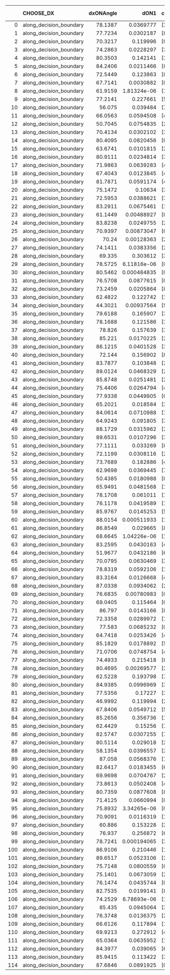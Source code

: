 |     | CHOOSE_DX               |   dxONAngle |        dON1 | cIDON1   |   dON_patch_1 |   nTON |         dON |   dxOFFAngle |       dOFF1 | cIDOFF1   |   dOFF_patch_1 |   nTOFF |        dOFF | SUCCESS   |   nExp |   dual_point_id |   subpoint_time_seconds |   total_execution_time |       logp |        dOFF/dON | Vote dOFF>dON   |
|----:|:------------------------|------------:|------------:|:---------|--------------:|-------:|------------:|-------------:|------------:|:----------|---------------:|--------:|------------:|:----------|-------:|----------------:|------------------------:|-----------------------:|-----------:|----------------:|:----------------|
|   0 | along_decision_boundary |     78.1387 | 0.0369777   | [3 7]    |   0.0369777   |      1 | 0.0369777   |      85.4496 | 0.00875069  | [3 7]     |    0.00875069  |       1 | 0.00875069  | False     |      1 |               1 |                0.826902 |                1.23111 |  0         |     0.236648    | False           |
|   1 | along_decision_boundary |     77.7234 | 0.0302187   | [8 9]    |   0.0302187   |      1 | 0.0302187   |      84.6986 | 0.33761     | [8 9]     |    0.33761     |       1 | 0.33761     | True      |      2 |               4 |                1.46306  |                2.74205 | -0.5       |    11.1722      | True            |
|   2 | along_decision_boundary |     70.3217 | 0.119996    | [0 1]    |   0.119996    |      1 | 0.119996    |      75.6442 | 0.119359    | [0 1]     |    0.119359    |       1 | 0.119359    | False     |      3 |               5 |                1.34772  |                4.09826 | -0         |     0.99469     | False           |
|   3 | along_decision_boundary |     74.2863 | 0.0228297   | [3 9]    |   0.0228297   |      1 | 0.0228297   |      69.5361 | 0.0709569   | [3 9]     |    0.0709569   |       1 | 0.0709569   | True      |      4 |               6 |                1.25793  |                5.3613  | -0.166667  |     3.1081      | True            |
|   4 | along_decision_boundary |     80.3503 | 0.142141    | [3 6]    |   0.142141    |      1 | 0.142141    |      78.9647 | 0.121651    | [3 6]     |    0.121651    |       1 | 0.121651    | False     |      5 |               8 |                1.36864  |                8.43996 | -0         |     0.855846    | False           |
|   5 | along_decision_boundary |     84.2406 | 0.0211466   | [8 9]    |   0.0211466   |      1 | 0.0211466   |      88.6122 | 0.0519548   | [8 9]     |    0.0519548   |       1 | 0.0519548   | True      |      6 |              10 |                0.905788 |               10.4234  | -0.1       |     2.45688     | True            |
|   6 | along_decision_boundary |     72.5449 | 0.123863    | [8 9]    |   0.123863    |      1 | 0.123863    |      82.8364 | 0.0141877   | [8 9]     |    0.0141877   |       1 | 0.0141877   | False     |      7 |              11 |                1.3546   |               11.783   | -0         |     0.114544    | False           |
|   7 | along_decision_boundary |     67.7141 | 0.0030882   | [0 1]    |   0.0030882   |      1 | 0.0030882   |      72.4958 | 0.0150829   | [0 1]     |    0.0150829   |       1 | 0.0150829   | True      |      8 |              12 |                0.880695 |               12.6687  | -0.0714286 |     4.88402     | True            |
|   8 | along_decision_boundary |     61.9159 | 1.81324e-06 | [1 2]    |   1.81324e-06 |      1 | 1.81324e-06 |      77.5906 | 0.00173793  | [0 2]     |    0.00173793  |       1 | 0.00173793  | True      |      9 |              14 |                0.780285 |               13.4859  | -0         |   958.468       | True            |
|   9 | along_decision_boundary |     77.2141 | 0.227661    | [5 8]    |   0.227661    |      1 | 0.227661    |      75.4582 | 0.0191721   | [5 8]     |    0.0191721   |       1 | 0.0191721   | False     |     10 |              15 |                1.08485  |               14.5777  | -0.0555556 |     0.0842134   | False           |
|  10 | along_decision_boundary |     56.075  | 0.039484    | [7 9]    |   0.039484    |      1 | 0.039484    |      66.3676 | 0.0119255   | [7 9]     |    0.0119255   |       1 | 0.0119255   | False     |     11 |              16 |                0.749962 |               15.3377  | -0         |     0.302034    | False           |
|  11 | along_decision_boundary |     66.0563 | 0.0594508   | [4 9]    |   0.0594508   |      1 | 0.0594508   |      73.6636 | 0.0538831   | [4 9]     |    0.0538831   |       1 | 0.0538831   | False     |     12 |              17 |                1.40011  |               16.7459  | -0.0454545 |     0.906348    | False           |
|  12 | along_decision_boundary |     50.7045 | 0.0754835   | [2 5]    |   0.0754835   |      1 | 0.0754835   |      80.5659 | 0.0569731   | [2 5]     |    0.0569731   |       1 | 0.0569731   | False     |     13 |              18 |                0.959426 |               17.7134  | -0.166667  |     0.754776    | False           |
|  13 | along_decision_boundary |     70.4134 | 0.0302102   | [3 8]    |   0.0302102   |      1 | 0.0302102   |      85.1307 | 0.0646277   | [3 8]     |    0.0646277   |       1 | 0.0646277   | True      |     14 |              20 |                1.31353  |               21.5476  | -0.346154  |     2.13927     | True            |
|  14 | along_decision_boundary |     80.4095 | 0.0820456   | [0 1]    |   0.0820456   |      1 | 0.0820456   |      78.535  | 0.100332    | [0 1]     |    0.100332    |       1 | 0.100332    | True      |     15 |              21 |                1.59392  |               23.1519  | -0.142857  |     1.22288     | True            |
|  15 | along_decision_boundary |     63.6741 | 0.0101815   | [2 8]    |   0.0101815   |      1 | 0.0101815   |      77.8888 | 0.0103987   | [2 8]     |    0.0103987   |       1 | 0.0103987   | True      |     16 |              24 |                0.915599 |               24.1395  | -0.0333333 |     1.02134     | True            |
|  16 | along_decision_boundary |     80.9111 | 0.0234814   | [3 5]    |   0.0234814   |      1 | 0.0234814   |      84.5642 | 0.0966591   | [3 5]     |    0.0966591   |       1 | 0.0966591   | True      |     17 |              25 |                0.979448 |               25.124   | -0         |     4.1164      | True            |
|  17 | along_decision_boundary |     71.9863 | 0.0639283   | [4 6]    |   0.0639283   |      1 | 0.0639283   |      78.9036 | 0.157009    | [4 6]     |    0.157009    |       1 | 0.157009    | True      |     18 |              26 |                1.37743  |               26.5074  | -0.0294118 |     2.45601     | True            |
|  18 | along_decision_boundary |     67.4043 | 0.0123845   | [4 6]    |   0.0123845   |      1 | 0.0123845   |      76.9797 | 0.127327    | [4 6]     |    0.127327    |       1 | 0.127327    | True      |     19 |              27 |                1.1719   |               27.6887  | -0.111111  |    10.2812      | True            |
|  19 | along_decision_boundary |     81.7871 | 0.0591174   | [4 8]    |   0.0591174   |      1 | 0.0591174   |      88.7051 | 0.0318076   | [4 8]     |    0.0318076   |       1 | 0.0318076   | False     |     20 |              28 |                0.906509 |               28.6032  | -0.236842  |     0.538042    | False           |
|  20 | along_decision_boundary |     75.1472 | 0.10634     | [3 9]    |   0.10634     |      1 | 0.10634     |      84.7612 | 0.0994013   | [3 9]     |    0.0994013   |       1 | 0.0994013   | False     |     21 |              30 |                1.28563  |               29.9097  | -0.1       |     0.934747    | False           |
|  21 | along_decision_boundary |     72.5953 | 0.0388621   | [3 9]    |   0.0388621   |      1 | 0.0388621   |      75.8236 | 0.251216    | [3 9]     |    0.251216    |       1 | 0.251216    | True      |     22 |              31 |                0.867328 |               30.781   | -0.0238095 |     6.4643      | True            |
|  22 | along_decision_boundary |     83.2911 | 0.0675461   | [1 9]    |   0.0675461   |      1 | 0.0675461   |      75.7194 | 0.0495293   | [0 9]     |    0.0495293   |       1 | 0.0495293   | False     |     23 |              32 |                1.41331  |               32.2013  | -0.0909091 |     0.733267    | False           |
|  23 | along_decision_boundary |     61.1449 | 0.00488927  | [0 1]    |   0.00488927  |      1 | 0.00488927  |      68.6683 | 0.0116651   | [0 1]     |    0.0116651   |       1 | 0.0116651   | True      |     24 |              33 |                0.768242 |               32.9755  | -0.0217391 |     2.38587     | True            |
|  24 | along_decision_boundary |     83.8238 | 0.0249755   | [2 3]    |   0.0249755   |      1 | 0.0249755   |      88.3507 | 0.0279021   | [2 3]     |    0.0279021   |       1 | 0.0279021   | True      |     25 |              34 |                0.768677 |               33.7502  | -0.0833333 |     1.11718     | True            |
|  25 | along_decision_boundary |     70.9397 | 0.00873047  | [0 1]    |   0.00873047  |      1 | 0.00873047  |      83.1467 | 0.00414714  | [0 1]     |    0.00414714  |       1 | 0.00414714  | False     |     26 |              35 |                0.706188 |               34.4663  | -0.18      |     0.47502     | False           |
|  26 | along_decision_boundary |     70.24   | 0.00128363  | [2 5]    |   0.00128363  |      1 | 0.00128363  |      68.3504 | 0.00765677  | [2 5]     |    0.00765677  |       1 | 0.00765677  | True      |     27 |              36 |                1.05171  |               35.525   | -0.0769231 |     5.96492     | True            |
|  27 | along_decision_boundary |     74.1411 | 0.0383356   | [2 5]    |   0.0383356   |      1 | 0.0383356   |      70.3955 | 0.0706019   | [2 5]     |    0.0706019   |       1 | 0.0706019   | True      |     28 |              37 |                0.808959 |               36.3425  | -0.166667  |     1.84168     | True            |
|  28 | along_decision_boundary |     69.335  | 0.303612    | [3 6]    |   0.303612    |      1 | 0.303612    |      76.325  | 0.252383    | [3 6]     |    0.252383    |       1 | 0.252383    | False     |     29 |              38 |                2.75754  |               39.1051  | -0.285714  |     0.831266    | False           |
|  29 | along_decision_boundary |     78.5725 | 6.11816e-06 | [0 8]    |   6.11816e-06 |      1 | 6.11816e-06 |      86.3077 | 0.0275813   | [1 8]     |    0.0275813   |       1 | 0.0275813   | True      |     30 |              40 |                1.06085  |               40.2108  | -0.155172  |  4508.11        | True            |
|  30 | along_decision_boundary |     80.5462 | 0.000484835 | [0 8]    |   0.000484835 |      1 | 0.000484835 |      85.9056 | 0.00198253  | [1 8]     |    0.00198253  |       1 | 0.00198253  | True      |     31 |              41 |                0.87891  |               41.0948  | -0.266667  |     4.08907     | True            |
|  31 | along_decision_boundary |     76.5708 | 0.0877615   | [0 8]    |   0.0877615   |      1 | 0.0877615   |      84.836  | 0.126473    | [1 8]     |    0.126473    |       1 | 0.126473    | True      |     32 |              42 |                1.36703  |               42.4698  | -0.403226  |     1.4411      | True            |
|  32 | along_decision_boundary |     73.2459 | 0.0205864   | [8 9]    |   0.0205864   |      1 | 0.0205864   |      81.427  | 0.0366934   | [8 9]     |    0.0366934   |       1 | 0.0366934   | True      |     33 |              43 |                0.87628  |               43.3521  | -0.5625    |     1.78241     | True            |
|  33 | along_decision_boundary |     62.4822 | 0.122742    | [1 9]    |   0.122742    |      1 | 0.122742    |      77.4563 | 0.0986941   | [0 9]     |    0.0986941   |       1 | 0.0986941   | False     |     34 |              44 |                1.51593  |               44.8779  | -0.742424  |     0.804079    | False           |
|  34 | along_decision_boundary |     44.3021 | 0.00937564  | [5 7]    |   0.00937564  |      1 | 0.00937564  |      48.3749 | 0.0244593   | [5 7]     |    0.0244593   |       1 | 0.0244593   | True      |     35 |              45 |                0.995473 |               45.8814  | -0.529412  |     2.60882     | True            |
|  35 | along_decision_boundary |     79.6188 | 0.165907    | [3 9]    |   0.165907    |      1 | 0.165907    |      86.68   | 0.418069    | [3 9]     |    0.418069    |       1 | 0.418069    | True      |     36 |              46 |                0.936069 |               46.8225  | -0.7       |     2.51989     | True            |
|  36 | along_decision_boundary |     78.1688 | 0.121586    | [3 5]    |   0.121586    |      1 | 0.121586    |      81.4346 | 0.0735692   | [3 5]     |    0.0735692   |       1 | 0.0735692   | False     |     37 |              47 |                1.07403  |               47.9015  | -0.888889  |     0.605079    | False           |
|  37 | along_decision_boundary |     78.826  | 0.157639    | [3 9]    |   0.157639    |      1 | 0.157639    |      73.0906 | 0.0886236   | [3 9]     |    0.0886236   |       1 | 0.0886236   | False     |     38 |              48 |                1.30368  |               49.2132  | -0.662162  |     0.562195    | False           |
|  38 | along_decision_boundary |     85.221  | 0.0170225   | [2 4]    |   0.0170225   |      1 | 0.0170225   |      84.3317 | 0.0197458   | [2 4]     |    0.0197458   |       1 | 0.0197458   | True      |     39 |              49 |                1.11777  |               50.3375  | -0.473684  |     1.15999     | True            |
|  39 | along_decision_boundary |     86.1215 | 0.0401528   | [3 5]    |   0.0401528   |      1 | 0.0401528   |      81.4224 | 0.0790419   | [3 5]     |    0.0790419   |       1 | 0.0790419   | True      |     40 |              50 |                1.32373  |               51.6693  | -0.628205  |     1.96853     | True            |
|  40 | along_decision_boundary |     72.144  | 0.156902    | [8 9]    |   0.156902    |      1 | 0.156902    |      82.422  | 0.0420448   | [8 9]     |    0.0420448   |       1 | 0.0420448   | False     |     41 |              51 |                0.849813 |               52.5251  | -0.8       |     0.267968    | False           |
|  41 | along_decision_boundary |     83.7877 | 0.103848    | [2 8]    |   0.103848    |      1 | 0.103848    |      87.6738 | 0.0197238   | [2 8]     |    0.0197238   |       1 | 0.0197238   | False     |     42 |              52 |                1.24391  |               53.777   | -0.597561  |     0.18993     | False           |
|  42 | along_decision_boundary |     89.0124 | 0.0468329   | [2 8]    |   0.0468329   |      1 | 0.0468329   |      80.0506 | 0.00431603  | [2 8]     |    0.00431603  |       1 | 0.00431603  | False     |     43 |              53 |                1.22869  |               55.0107  | -0.428571  |     0.092158    | False           |
|  43 | along_decision_boundary |     85.8748 | 0.0251481   | [2 4]    |   0.0251481   |      1 | 0.0251481   |      82.5231 | 0.0582976   | [2 4]     |    0.0582976   |       1 | 0.0582976   | True      |     44 |              54 |                0.867404 |               55.886   | -0.290698  |     2.31817     | True            |
|  44 | along_decision_boundary |     75.4406 | 0.0264794   | [4 8]    |   0.0264794   |      1 | 0.0264794   |      79.6415 | 0.0558965   | [4 8]     |    0.0558965   |       1 | 0.0558965   | True      |     45 |              55 |                1.11231  |               57.0074  | -0.409091  |     2.11095     | True            |
|  45 | along_decision_boundary |     77.9338 | 0.0449905   | [0 1]    |   0.0449905   |      1 | 0.0449905   |      83.1884 | 0.22569     | [0 1]     |    0.22569     |       1 | 0.22569     | True      |     46 |              56 |                1.18247  |               58.1969  | -0.544444  |     5.01639     | True            |
|  46 | along_decision_boundary |     65.2021 | 0.018584    | [3 6]    |   0.018584    |      1 | 0.018584    |      79.816  | 0.0188076   | [3 6]     |    0.0188076   |       1 | 0.0188076   | True      |     47 |              57 |                0.874995 |               59.0812  | -0.695652  |     1.01203     | True            |
|  47 | along_decision_boundary |     84.0614 | 0.0710988   | [1 8]    |   0.0710988   |      1 | 0.0710988   |      76.111  | 9.86464e-06 | [1 8]     |    9.86464e-06 |       1 | 9.86464e-06 | False     |     48 |              58 |                1.31225  |               60.3984  | -0.861702  |     0.000138745 | False           |
|  48 | along_decision_boundary |     64.9243 | 0.091805    | [3 7]    |   0.091805    |      1 | 0.091805    |      64.5443 | 0.0327741   | [3 7]     |    0.0327741   |       1 | 0.0327741   | False     |     49 |              59 |                0.840334 |               61.245   | -0.666667  |     0.356996    | False           |
|  49 | along_decision_boundary |     88.1729 | 0.0315962   | [2 4]    |   0.0315962   |      1 | 0.0315962   |      86.2362 | 0.0750389   | [2 4]     |    0.0750389   |       1 | 0.0750389   | True      |     50 |              60 |                0.919208 |               62.1691  | -0.5       |     2.37494     | True            |
|  50 | along_decision_boundary |     89.6531 | 0.0107296   | [3 9]    |   0.0107296   |      1 | 0.0107296   |      87.7179 | 0.00452457  | [3 9]     |    0.00452457  |       1 | 0.00452457  | False     |     51 |              62 |                0.671576 |               63.8152  | -0.64      |     0.421692    | False           |
|  51 | along_decision_boundary |     77.1111 | 0.033269    | [8 9]    |   0.033269    |      1 | 0.033269    |      74.8067 | 0.0667917   | [8 9]     |    0.0667917   |       1 | 0.0667917   | True      |     52 |              64 |                1.59924  |               65.4407  | -0.480392  |     2.00762     | True            |
|  52 | along_decision_boundary |     72.1199 | 0.0308116   | [2 4]    |   0.0308116   |      1 | 0.0308116   |      78.5051 | 0.107489    | [2 4]     |    0.107489    |       1 | 0.107489    | True      |     53 |              65 |                1.1378   |               66.5865  | -0.615385  |     3.48859     | True            |
|  53 | along_decision_boundary |     73.7689 | 0.182886    | [4 5]    |   0.182886    |      1 | 0.182886    |      82.8221 | 0.0434604   | [4 5]     |    0.0434604   |       1 | 0.0434604   | False     |     54 |              66 |                1.32324  |               67.9197  | -0.764151  |     0.237637    | False           |
|  54 | along_decision_boundary |     62.9698 | 0.0369445   | [7 9]    |   0.0369445   |      1 | 0.0369445   |      74.992  | 0.149251    | [7 9]     |    0.149251    |       1 | 0.149251    | True      |     55 |              68 |                1.22062  |               69.1733  | -0.592593  |     4.03986     | True            |
|  55 | along_decision_boundary |     50.4385 | 0.0180988   | [0 1]    |   0.0180988   |      1 | 0.0180988   |      55.1634 | 0.0385908   | [0 1]     |    0.0385908   |       1 | 0.0385908   | True      |     56 |              70 |                0.693074 |               69.9025  | -0.736364  |     2.13223     | True            |
|  56 | along_decision_boundary |     65.9491 | 0.0481568   | [1 9]    |   0.0481568   |      1 | 0.0481568   |      87.9058 | 0.0895017   | [0 9]     |    0.0895017   |       1 | 0.0895017   | True      |     57 |              71 |                0.95219  |               70.8607  | -0.892857  |     1.85855     | True            |
|  57 | along_decision_boundary |     78.1708 | 0.061011    | [1 9]    |   0.061011    |      1 | 0.061011    |      71.1602 | 0.0245931   | [0 9]     |    0.0245931   |       1 | 0.0245931   | False     |     58 |              72 |                0.72455  |               71.5902  | -1.0614    |     0.403093    | False           |
|  58 | along_decision_boundary |     76.1178 | 0.0419589   | [1 9]    |   0.0419589   |      1 | 0.0419589   |      78.3402 | 0.0727313   | [0 9]     |    0.0727313   |       1 | 0.0727313   | True      |     59 |              73 |                1.06482  |               72.6601  | -0.862069  |     1.73339     | True            |
|  59 | along_decision_boundary |     85.9767 | 0.0145253   | [5 6]    |   0.0145253   |      1 | 0.0145253   |      84.8441 | 0.0829909   | [5 6]     |    0.0829909   |       1 | 0.0829909   | True      |     60 |              74 |                1.25216  |               73.9192  | -1.02542   |     5.71353     | True            |
|  60 | along_decision_boundary |     88.0154 | 0.000511933 | [1 8]    |   0.000511933 |      1 | 0.000511933 |      54.7636 | 0.000350589 | [0 8]     |    0.000350589 |       1 | 0.000350589 | False     |     61 |              75 |                0.835101 |               74.7613  | -1.2       |     0.684834    | False           |
|  61 | along_decision_boundary |     86.8549 | 0.029665    | [8 9]    |   0.029665    |      1 | 0.029665    |      83.452  | 0.280417    | [8 9]     |    0.280417    |       1 | 0.280417    | True      |     62 |              77 |                1.38027  |               76.1677  | -0.991803  |     9.4528      | True            |
|  62 | along_decision_boundary |     68.6645 | 1.04226e-06 | [1 6]    |   1.04226e-06 |      1 | 1.04226e-06 |      69.1767 | 0.0339965   | [0 6]     |    0.0339965   |       1 | 0.0339965   | True      |     63 |              78 |                0.7624   |               76.9371  | -1.16129   | 32617.9         | True            |
|  63 | along_decision_boundary |     83.2595 | 0.0430163   | [4 8]    |   0.0430163   |      1 | 0.0430163   |      82.4618 | 0.0110137   | [4 8]     |    0.0110137   |       1 | 0.0110137   | False     |     64 |              79 |                0.729287 |               77.6754  | -1.34127   |     0.256036    | False           |
|  64 | along_decision_boundary |     51.9677 | 0.0432186   | [6 9]    |   0.0432186   |      1 | 0.0432186   |      59.4511 | 0.0508014   | [6 9]     |    0.0508014   |       1 | 0.0508014   | True      |     65 |              80 |                0.8322   |               78.5126  | -1.125     |     1.17545     | True            |
|  65 | along_decision_boundary |     70.0795 | 0.0630469   | [3 5]    |   0.0630469   |      1 | 0.0630469   |      87.6531 | 0.0575202   | [3 5]     |    0.0575202   |       1 | 0.0575202   | False     |     66 |              81 |                1.42076  |               79.9414  | -1.3       |     0.91234     | False           |
|  66 | along_decision_boundary |     78.8319 | 0.0592106   | [1 5]    |   0.0592106   |      1 | 0.0592106   |      87.6696 | 0.0567409   | [0 5]     |    0.0567409   |       1 | 0.0567409   | False     |     67 |              82 |                0.858848 |               80.8082  | -1.09091   |     0.958289    | False           |
|  67 | along_decision_boundary |     83.3164 | 0.0126668   | [4 6]    |   0.0126668   |      1 | 0.0126668   |      81.8395 | 0.085391    | [4 6]     |    0.085391    |       1 | 0.085391    | True      |     68 |              83 |                1.08187  |               81.8961  | -0.902985  |     6.74131     | True            |
|  68 | along_decision_boundary |     87.0338 | 0.0934062   | [2 5]    |   0.0934062   |      1 | 0.0934062   |      87.0228 | 0.0152387   | [2 5]     |    0.0152387   |       1 | 0.0152387   | False     |     69 |              84 |                1.35979  |               83.2624  | -1.05882   |     0.163145    | False           |
|  69 | along_decision_boundary |     76.6835 | 0.00780983  | [0 1]    |   0.00780983  |      1 | 0.00780983  |      77.5534 | 0.00499059  | [0 1]     |    0.00499059  |       1 | 0.00499059  | False     |     70 |              85 |                0.767091 |               84.0345  | -0.876812  |     0.639014    | False           |
|  70 | along_decision_boundary |     69.0405 | 0.115464    | [0 1]    |   0.115464    |      1 | 0.115464    |      69.8209 | 0.239       | [0 1]     |    0.239       |       1 | 0.239       | True      |     71 |              86 |                0.931954 |               84.9733  | -0.714286  |     2.0699      | True            |
|  71 | along_decision_boundary |     86.797  | 0.0143166   | [8 9]    |   0.0143166   |      1 | 0.0143166   |      78.1389 | 0.113462    | [8 9]     |    0.113462    |       1 | 0.113462    | True      |     72 |              87 |                1.18205  |               86.1644  | -0.852113  |     7.92524     | True            |
|  72 | along_decision_boundary |     72.3358 | 0.0289972   | [1 9]    |   0.0289972   |      1 | 0.0289972   |      89.4833 | 0.102906    | [0 9]     |    0.102906    |       1 | 0.102906    | True      |     73 |              88 |                1.28089  |               87.4493  | -1         |     3.54882     | True            |
|  73 | along_decision_boundary |     77.583  | 0.0685232   | [0 1]    |   0.0685232   |      1 | 0.0685232   |      89.5127 | 0.00551562  | [0 1]     |    0.00551562  |       1 | 0.00551562  | False     |     74 |              89 |                0.731291 |               88.1846  | -1.15753   |     0.0804927   | False           |
|  74 | along_decision_boundary |     64.7418 | 0.0253426   | [4 8]    |   0.0253426   |      1 | 0.0253426   |      73.9576 | 0.0300055   | [4 8]     |    0.0300055   |       1 | 0.0300055   | True      |     75 |              90 |                0.761916 |               88.9564  | -0.972973  |     1.18399     | True            |
|  75 | along_decision_boundary |     85.1829 | 0.0178892   | [5 7]    |   0.0178892   |      1 | 0.0178892   |      87.0667 | 0.130534    | [5 7]     |    0.130534    |       1 | 0.130534    | True      |     76 |              91 |                1.47826  |               90.4406  | -1.12667   |     7.29683     | True            |
|  76 | along_decision_boundary |     71.0706 | 0.0748754   | [4 6]    |   0.0748754   |      1 | 0.0748754   |      76.4361 | 0.230573    | [4 6]     |    0.230573    |       1 | 0.230573    | True      |     77 |              93 |                1.26513  |               91.7408  | -1.28947   |     3.07943     | True            |
|  77 | along_decision_boundary |     74.4933 | 0.215418    | [8 9]    |   0.215418    |      1 | 0.215418    |      79.0282 | 0.060399    | [8 9]     |    0.060399    |       1 | 0.060399    | False     |     78 |              94 |                1.85941  |               93.6095  | -1.46104   |     0.280381    | False           |
|  78 | along_decision_boundary |     80.4695 | 0.00269577  | [2 3]    |   0.00269577  |      1 | 0.00269577  |      77.145  | 0.000909355 | [2 3]     |    0.000909355 |       1 | 0.000909355 | False     |     79 |              95 |                0.775207 |               94.3927  | -1.25641   |     0.337327    | False           |
|  79 | along_decision_boundary |     62.5228 | 0.193798    | [7 9]    |   0.193798    |      1 | 0.193798    |      72.9459 | 0.157578    | [7 9]     |    0.157578    |       1 | 0.157578    | False     |     80 |              96 |                0.969448 |               95.3721  | -1.06962   |     0.813106    | False           |
|  80 | along_decision_boundary |     84.9385 | 0.0996969   | [3 6]    |   0.0996969   |      1 | 0.0996969   |      87.6946 | 0.0699544   | [3 6]     |    0.0699544   |       1 | 0.0699544   | False     |     81 |              97 |                1.41611  |               96.7932  | -0.9       |     0.701671    | False           |
|  81 | along_decision_boundary |     77.5356 | 0.17227     | [3 7]    |   0.17227     |      1 | 0.17227     |      82.0786 | 0.117828    | [3 7]     |    0.117828    |       1 | 0.117828    | False     |     82 |              98 |                1.39537  |               98.1956  | -0.746914  |     0.683974    | False           |
|  82 | along_decision_boundary |     46.9992 | 0.119994    | [2 9]    |   0.119994    |      1 | 0.119994    |      48.2047 | 0.0100765   | [2 9]     |    0.0100765   |       1 | 0.0100765   | False     |     83 |              99 |                1.34994  |               99.5505  | -0.609756  |     0.0839746   | False           |
|  83 | along_decision_boundary |     67.8406 | 0.0549712   | [5 7]    |   0.0549712   |      1 | 0.0549712   |      71.6681 | 0.062192    | [5 7]     |    0.062192    |       1 | 0.062192    | True      |     84 |             100 |                0.942837 |              100.498   | -0.487952  |     1.13136     | True            |
|  84 | along_decision_boundary |     85.2656 | 0.356736    | [1 8]    |   0.356736    |      1 | 0.356736    |      80.3775 | 0.0912039   | [0 8]     |    0.0912039   |       1 | 0.0912039   | False     |     85 |             101 |                1.75339  |              102.259   | -0.595238  |     0.255662    | False           |
|  85 | along_decision_boundary |     62.4429 | 0.15256     | [7 8]    |   0.15256     |      1 | 0.15256     |      72.8292 | 0.0830305   | [7 8]     |    0.0830305   |       1 | 0.0830305   | False     |     86 |             102 |                1.23249  |              103.501   | -0.476471  |     0.544247    | False           |
|  86 | along_decision_boundary |     82.5747 | 0.0307255   | [7 9]    |   0.0307255   |      1 | 0.0307255   |      86.5675 | 0.0778823   | [7 9]     |    0.0778823   |       1 | 0.0778823   | True      |     87 |             103 |                1.82834  |              105.336   | -0.372093  |     2.53478     | True            |
|  87 | along_decision_boundary |     80.5114 | 0.029018    | [2 9]    |   0.029018    |      1 | 0.029018    |      87.7638 | 0.206737    | [2 9]     |    0.206737    |       1 | 0.206737    | True      |     88 |             104 |                1.30352  |              106.644   | -0.465517  |     7.12444     | True            |
|  88 | along_decision_boundary |     58.1354 | 0.0396557   | [2 3]    |   0.0396557   |      1 | 0.0396557   |      73.5259 | 0.140673    | [2 3]     |    0.140673    |       1 | 0.140673    | True      |     89 |             105 |                0.792551 |              107.444   | -0.568182  |     3.54735     | True            |
|  89 | along_decision_boundary |     87.058  | 0.0568376   | [1 8]    |   0.0568376   |      1 | 0.0568376   |      82.7    | 0.179623    | [0 8]     |    0.179623    |       1 | 0.179623    | True      |     90 |             106 |                1.10567  |              108.557   | -0.679775  |     3.16028     | True            |
|  90 | along_decision_boundary |     82.6417 | 0.0183455   | [6 9]    |   0.0183455   |      1 | 0.0183455   |      83.4271 | 0.104303    | [6 9]     |    0.104303    |       1 | 0.104303    | True      |     91 |             107 |                0.644252 |              109.206   | -0.8       |     5.6855      | True            |
|  91 | along_decision_boundary |     69.9698 | 0.0704767   | [2 5]    |   0.0704767   |      1 | 0.0704767   |      74.3718 | 0.0367289   | [2 5]     |    0.0367289   |       1 | 0.0367289   | False     |     92 |             108 |                0.718986 |              109.935   | -0.928571  |     0.52115     | False           |
|  92 | along_decision_boundary |     73.8613 | 0.0502408   | [4 6]    |   0.0502408   |      1 | 0.0502408   |      83.7822 | 0.0864267   | [4 6]     |    0.0864267   |       1 | 0.0864267   | True      |     93 |             111 |                1.03858  |              111.04    | -0.782609  |     1.72025     | True            |
|  93 | along_decision_boundary |     80.7359 | 0.0877608   | [8 9]    |   0.0877608   |      1 | 0.0877608   |      84.2376 | 0.00287506  | [8 9]     |    0.00287506  |       1 | 0.00287506  | False     |     94 |             112 |                1.22079  |              112.266   | -0.908602  |     0.0327602   | False           |
|  94 | along_decision_boundary |     71.4125 | 0.0660994   | [0 9]    |   0.0660994   |      1 | 0.0660994   |      75.9499 | 0.0477795   | [1 9]     |    0.0477795   |       1 | 0.0477795   | False     |     95 |             114 |                0.844563 |              113.146   | -0.765957  |     0.722843    | False           |
|  95 | along_decision_boundary |     75.8932 | 3.34265e-06 | [0 9]    |   3.34265e-06 |      1 | 3.34265e-06 |      78.0808 | 0.00818989  | [0 9]     |    0.00818989  |       1 | 0.00818989  | True      |     96 |             115 |                0.664418 |              113.818   | -0.636842  |  2450.12        | True            |
|  96 | along_decision_boundary |     70.9091 | 0.0116319   | [1 8]    |   0.0116319   |      1 | 0.0116319   |      61.5474 | 0.00314013  | [0 8]     |    0.00314013  |       1 | 0.00314013  | False     |     97 |             116 |                0.767803 |              114.592   | -0.75      |     0.26996     | False           |
|  97 | along_decision_boundary |     60.886  | 0.153228    | [2 8]    |   0.153228    |      1 | 0.153228    |      69.0407 | 0.00598071  | [2 8]     |    0.00598071  |       1 | 0.00598071  | False     |     98 |             117 |                1.34006  |              115.94    | -0.623711  |     0.0390314   | False           |
|  98 | along_decision_boundary |     76.937  | 0.256872    | [6 9]    |   0.256872    |      1 | 0.256872    |      74.8438 | 0.0418301   | [6 9]     |    0.0418301   |       1 | 0.0418301   | False     |     99 |             118 |                1.45849  |              117.404   | -0.510204  |     0.162844    | False           |
|  99 | along_decision_boundary |     78.7241 | 0.000194065 | [3 7]    |   0.000194065 |      1 | 0.000194065 |      80.8153 | 0.0455774   | [3 7]     |    0.0455774   |       1 | 0.0455774   | True      |    100 |             119 |                0.705417 |              118.115   | -0.409091  |   234.856       | True            |
| 100 | along_decision_boundary |     86.9106 | 0.210446    | [1 9]    |   0.210446    |      1 | 0.210446    |      66.9648 | 0.0948249   | [0 9]     |    0.0948249   |       1 | 0.0948249   | False     |    101 |             120 |                1.32549  |              119.449   | -0.5       |     0.45059     | False           |
| 101 | along_decision_boundary |     89.6517 | 0.0523106   | [2 3]    |   0.0523106   |      1 | 0.0523106   |      86.633  | 0.0797075   | [2 3]     |    0.0797075   |       1 | 0.0797075   | True      |    102 |             121 |                1.08499  |              120.54    | -0.40099   |     1.52374     | True            |
| 102 | along_decision_boundary |     75.7148 | 0.0800559   | [0 1]    |   0.0800559   |      1 | 0.0800559   |      89.9673 | 0.0430944   | [0 1]     |    0.0430944   |       1 | 0.0430944   | False     |    103 |             122 |                0.646103 |              121.196   | -0.490196  |     0.538303    | False           |
| 103 | along_decision_boundary |     75.1401 | 0.0673059   | [2 9]    |   0.0673059   |      1 | 0.0673059   |      75.6465 | 0.0683799   | [2 9]     |    0.0683799   |       1 | 0.0683799   | True      |    104 |             123 |                1.07079  |              122.271   | -0.393204  |     1.01596     | True            |
| 104 | along_decision_boundary |     76.1474 | 0.0435744   | [0 1]    |   0.0435744   |      1 | 0.0435744   |      79.3219 | 0.264195    | [0 1]     |    0.264195    |       1 | 0.264195    | True      |    105 |             126 |                0.711482 |              123.05    | -0.480769  |     6.06307     | True            |
| 105 | along_decision_boundary |     82.7535 | 0.0199141   | [8 9]    |   0.0199141   |      1 | 0.0199141   |      82.4195 | 0.0179202   | [8 9]     |    0.0179202   |       1 | 0.0179202   | False     |    106 |             128 |                1.0608   |              124.152   | -0.57619   |     0.899878    | False           |
| 106 | along_decision_boundary |     74.2529 | 6.78693e-06 | [1 2]    |   6.78693e-06 |      1 | 6.78693e-06 |      79.2806 | 0.40915     | [0 2]     |    0.40915     |       1 | 0.40915     | True      |    107 |             129 |                1.86421  |              126.025   | -0.471698  | 60285           | True            |
| 107 | along_decision_boundary |     85.435  | 0.0945064   | [3 8]    |   0.0945064   |      1 | 0.0945064   |      86.9426 | 0.00539724  | [3 8]     |    0.00539724  |       1 | 0.00539724  | False     |    108 |             130 |                1.07191  |              127.105   | -0.565421  |     0.0571098   | False           |
| 108 | along_decision_boundary |     76.3748 | 0.0136375   | [2 3]    |   0.0136375   |      1 | 0.0136375   |      72.5559 | 0.0173293   | [2 3]     |    0.0173293   |       1 | 0.0173293   | True      |    109 |             132 |                0.674069 |              127.816   | -0.462963  |     1.2707      | True            |
| 109 | along_decision_boundary |     66.6126 | 0.117894    | [1 9]    |   0.117894    |      1 | 0.117894    |      73.4255 | 0.000213138 | [0 9]     |    0.000213138 |       1 | 0.000213138 | False     |    110 |             133 |                1.43913  |              129.261   | -0.555046  |     0.00180788  | False           |
| 110 | along_decision_boundary |     69.9213 | 0.272912    | [4 8]    |   0.272912    |      1 | 0.272912    |      72.4908 | 0.00248084  | [4 8]     |    0.00248084  |       1 | 0.00248084  | False     |    111 |             134 |                1.70154  |              130.971   | -0.454545  |     0.00909022  | False           |
| 111 | along_decision_boundary |     65.0364 | 0.0635952   | [1 8]    |   0.0635952   |      1 | 0.0635952   |      79.3986 | 0.0497371   | [0 8]     |    0.0497371   |       1 | 0.0497371   | False     |    112 |             135 |                0.974376 |              131.951   | -0.364865  |     0.782088    | False           |
| 112 | along_decision_boundary |     84.3977 | 0.039065    | [6 7]    |   0.039065    |      1 | 0.039065    |      80.6812 | 0.0540769   | [6 7]     |    0.0540769   |       1 | 0.0540769   | True      |    113 |             136 |                0.9766   |              132.933   | -0.285714  |     1.38428     | True            |
| 113 | along_decision_boundary |     85.9415 | 0.113422    | [3 7]    |   0.113422    |      1 | 0.113422    |      85.5081 | 0.0802584   | [3 7]     |    0.0802584   |       1 | 0.0802584   | False     |    114 |             137 |                0.811702 |              133.75    | -0.358407  |     0.707607    | False           |
| 114 | along_decision_boundary |     87.6846 | 0.0891925   | [0 1]    |   0.0891925   |      1 | 0.0891925   |      83.9361 | 0.0448669   | [0 1]     |    0.0448669   |       1 | 0.0448669   | False     |    115 |             138 |                0.999182 |              134.757   | -0.280702  |     0.503035    | False           |